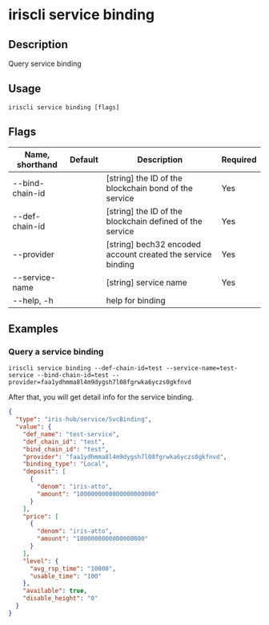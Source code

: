 # iriscli service binding

## Description

Query service binding

## Usage

```
iriscli service binding [flags]
```

## Flags

| Name, shorthand | Default                    | Description                                                         | Required |
| --------------- | -------------------------- | ------------------------------------------------------------------- | -------- |
| --bind-chain-id |                            | [string] the ID of the blockchain bond of the service               | Yes      |
| --def-chain-id  |                            | [string] the ID of the blockchain defined of the service            | Yes      |
| --provider      |                            | [string] bech32 encoded account created the service binding         | Yes      |
| --service-name  |                            | [string] service name                                               | Yes      |
| --help, -h      |                            | help for binding                                                    |          |

## Examples

### Query a service binding

```shell
iriscli service binding --def-chain-id=test --service-name=test-service --bind-chain-id=test --provider=faa1ydhmma8l4m9dygsh7l08fgrwka6yczs0gkfnvd
```

After that, you will get detail info for the service binding.

```json
{
  "type": "iris-hub/service/SvcBinding",
  "value": {
    "def_name": "test-service",
    "def_chain_id": "test",
    "bind_chain_id": "test",
    "provider": "faa1ydhmma8l4m9dygsh7l08fgrwka6yczs0gkfnvd",
    "binding_type": "Local",
    "deposit": [
      {
        "denom": "iris-atto",
        "amount": "1000000000000000000000"
      }
    ],
    "price": [
      {
        "denom": "iris-atto",
        "amount": "1000000000000000000"
      }
    ],
    "level": {
      "avg_rsp_time": "10000",
      "usable_time": "100"
    },
    "available": true,
    "disable_height": "0"
  }
}
```